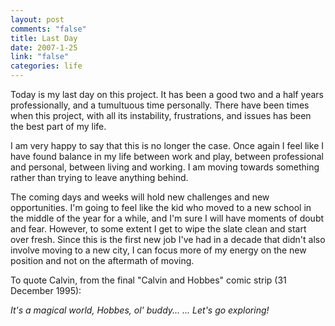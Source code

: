 ```yaml
--- 
layout: post
comments: "false"
title: Last Day
date: 2007-1-25
link: "false"
categories: life
---
```

Today is my last day on this project. It has been a good two and a half years professionally, and a tumultuous time personally. There have been times when this project, with all its instability, frustrations, and issues has been the best part of my life.

I am very happy to say that this is no longer the case. Once again I feel like I have found balance in my life between work and play, between professional and personal, between living and working. I am moving towards something rather than trying to leave anything behind.

The coming days and weeks will hold new challenges and new opportunities. I'm going to feel like the kid who moved to a new school in the middle of the year for a while, and I'm sure I will have moments of doubt and fear. However, to some extent I get to wipe the slate clean and start over fresh. Since this is the first new job I've had in a decade that didn't also involve moving to a new city, I can focus more of my energy on the new position and not on the aftermath of moving.

To quote Calvin, from the final "Calvin and Hobbes" comic strip (31 December 1995):

<cite>
It's a magical world, Hobbes, ol' buddy... ... Let's go exploring!
</cite>
